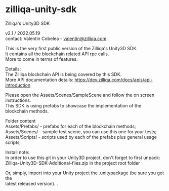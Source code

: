 # zilliqa-unity-sdk
Zilliqa's Unity3D SDK

v2.1 / 2022.05.19</br>
contact: Valentin Cobelea - valentin@zilliqa.com

This is the very first public version of the Zilliqa's Unity3D SDK.</br>
It contains all the blockchain related API rpc calls.</br>
More to come in terms of features.


Details:</br>
The Zilliqa blockchain API is being covered by this SDK.</br>
More API documentation details: https://dev.zilliqa.com/docs/apis/api-introduction

Please open the Assets/Scenes/SampleScene and follow the on screen instructions.</br>
This SDK is using prefabs to showcase the implementation of the blockchain methods.

Folder content</br>
Assets/Prefabs/ - prefabs for each of the blockchain methods;</br>
Assets/Scenes/  - sample test scene, you can use this one for your tests;</br>
Assets/Scripts/ - scripts used by each of the prefabs plus general usage scripts;</br>

Install note:</br>
In order to use this git in your Unity3D project, don't forget to first unpack:</br>
 Zilliqa-Unity3D-SDK-Additional-files.zip in the project root folder</br>

Or, simply, import into your Unity project the .unitypackage (be sure you get the</br>
latest released version).
.
